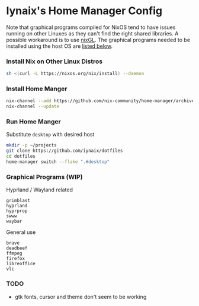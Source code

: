 # Iynaix's Home Manager Config

Note that graphical programs compiled for NixOS tend to have issues running on other Linuxes as they can't find the right shared libraries. A possible workaround is to use [nixGL](https://github.com/guibou/nixGL). The graphical programs needed to be installed using the host OS are [listed below](#graphical-programs-wip).

### Install Nix on Other Linux Distros

```sh
sh <(curl -L https://nixos.org/nix/install) --daemon
```

### Install Home Manger

```sh
nix-channel --add https://github.com/nix-community/home-manager/archive/master.tar.gz home-manager
nix-channel --update
```

### Run Home Manger

Substitute `desktop` with desired host

```sh
mkdir -p ~/projects
git clone https://github.com/iynaix/dotfiles
cd dotfiles
home-manager switch --flake ".#desktop"
```

### Graphical Programs (WIP)

Hyprland / Wayland related
```
grimblast
hyprland
hyprprop
swww
waybar
```

General use
```
brave
deadbeef
ffmpeg
firefox
libreoffice
vlc
```

### TODO
- gtk fonts, cursor and theme don't seem to be working